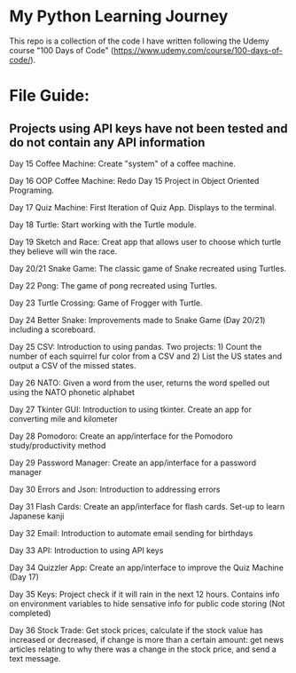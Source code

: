 # My Python Learning Journey
This repo is a collection of the code I have written following the Udemy course "100 Days of Code" (https://www.udemy.com/course/100-days-of-code/).

# File Guide:
## Projects using API keys have not been tested and do not contain any API information
Day 15 Coffee Machine: Create "system" of a coffee machine.

Day 16 OOP Coffee Machine: Redo Day 15 Project in Object Oriented Programing.

Day 17 Quiz Machine: First Iteration of Quiz App. Displays to the terminal.

Day 18 Turtle: Start working with the Turtle module.

Day 19 Sketch and Race: Creat app that allows user to choose which turtle they believe will win the race.

Day 20/21 Snake Game: The classic game of Snake recreated using Turtles.

Day 22 Pong: The game of pong recreated using Turtles.

Day 23 Turtle Crossing: Game of Frogger with Turtle.

Day 24 Better Snake: Improvements made to Snake Game (Day 20/21) including a scoreboard.

Day 25 CSV: Introduction to using pandas. Two projects: 1) Count the number of each squirrel fur color from a CSV and 2) List the US states and output a CSV of the missed states.

Day 26 NATO: Given a word from the user, returns the word spelled out using the NATO phonetic alphabet

Day 27 Tkinter GUI: Introduction to using tkinter. Create an app for converting mile and kilometer

Day 28 Pomodoro: Create an app/interface for the Pomodoro study/productivity method

Day 29 Password Manager: Create an app/interface for a password manager

Day 30 Errors and Json: Introduction to addressing errors

Day 31 Flash Cards: Create an app/interface for flash cards. Set-up to learn Japanese kanji

Day 32 Email: Introduction to automate email sending for birthdays

Day 33 API: Introduction to using API keys

Day 34 Quizzler App: Create an app/interface to improve the Quiz Machine (Day 17)

Day 35 Keys: Project check if it will rain in the next 12 hours. Contains info on environment variables to hide sensative info for public code storing (Not completed)

Day 36 Stock Trade: Get stock prices, calculate if the stock value has increased or decreased, if change is more than a certain amount: get news articles relating to why there was a change in the stock price, and send a text message.